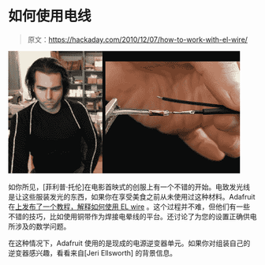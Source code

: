 # 如何使用电线

> 原文：<https://hackaday.com/2010/12/07/how-to-work-with-el-wire/>

![](img/5fee8f602bda0f482d518d752cde799d.png "working-with-EL-wire")

如你所见，[菲利普·托伦]在电影首映式的创服上有一个不错的开始。电致发光线是让这些服装发光的东西，如果你在享受美食之前从未使用过这种材料。Adafruit 在[上发布了一个教程，解释如何使用 EL wire](http://www.ladyada.net/learn/el-wire/) 。这个过程并不难，但他们有一些不错的技巧，比如使用铜带作为焊接电晕线的平台。还讨论了为您的设置正确供电所涉及的数学问题。

在这种情况下，Adafruit 使用的是现成的电源逆变器单元。如果你对组装自己的逆变器感兴趣，看看来自[Jeri Ellsworth] 的背景信息。